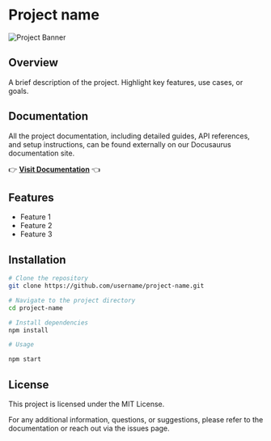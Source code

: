# Project name

![Project Banner](https://via.placeholder.com/800x200?text=Project+Name)

## Overview

A brief description of the project. Highlight key features, use cases, or goals.

## Documentation

All the project documentation, including detailed guides, API references, and setup instructions, can be found externally on our Docusaurus documentation site.

👉 **[Visit Documentation](https://docs.savutro.dev)** 👈

## Features

- Feature 1
- Feature 2
- Feature 3

## Installation

```bash
# Clone the repository
git clone https://github.com/username/project-name.git

# Navigate to the project directory
cd project-name

# Install dependencies
npm install

# Usage 

npm start
```
## License
This project is licensed under the MIT License.

For any additional information, questions, or suggestions, please refer to the documentation or reach out via the issues page.